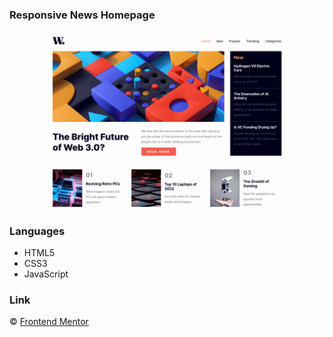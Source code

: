 ### Responsive News Homepage
![](https://github.com/chyna-gvng/fm_news_homepage/blob/main/output/output.gif)

### Languages
- HTML5
- CSS3
- JavaScript

### Link
&copy; [Frontend Mentor](https://www.frontendmentor.io/challenges/news-homepage-H6SWTa1MFl/hub/news-homepage-mj65JZA1QB)
